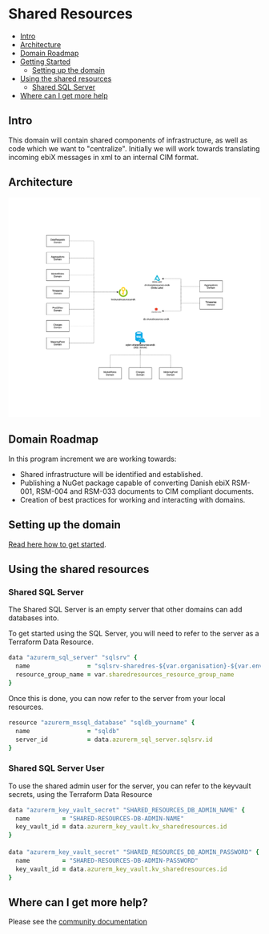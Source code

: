 # Shared Resources

- [Intro](#intro)
- [Architecture](#architecture)
- [Domain Roadmap](#domain-roadmap)
- [Getting Started](#getting-started)
    - [Setting up the domain](#setting-up-the-domain)
- [Using the shared resources](#using-the-shared-resources)
    - [Shared SQL Server](#shared-sql-server)
- [Where can I get more help](#where-can-i-get-more-help)

## Intro

This domain will contain shared components of infrastructure, as well as code which we want to "centralize".
Initially we will work towards translating incoming ebiX messages in xml to an internal CIM format.

## Architecture

![design](ARCHITECTURE.png)

## Domain Roadmap

In this program increment we are working towards:

- Shared infrastructure will be identified and established.
- Publishing a NuGet package capable of converting Danish ebiX RSM-001, RSM-004 and RSM-033 documents to CIM compliant documents.
- Creation of best practices for working and interacting with domains.

## Setting up the domain

[Read here how to get started](https://github.com/Energinet-DataHub/green-energy-hub/blob/main/docs/getting-started.md).

## Using the shared resources

### Shared SQL Server

The Shared SQL Server is an empty server that other domains can add databases into.

To get started using the SQL Server, you will need to refer to the server as a Terraform Data Resource.

```ruby
data "azurerm_sql_server" "sqlsrv" {
  name                = "sqlsrv-sharedres-${var.organisation}-${var.environment}"
  resource_group_name = var.sharedresources_resource_group_name
}
```

Once this is done, you can now refer to the server from your local resources.

```ruby
resource "azurerm_mssql_database" "sqldb_yourname" {
  name                = "sqldb"
  server_id           = data.azurerm_sql_server.sqlsrv.id
}
```

### Shared SQL Server User

To use the shared admin user for the server, you can refer to the keyvault secrets, using the Terraform Data Resource

```ruby
data "azurerm_key_vault_secret" "SHARED_RESOURCES_DB_ADMIN_NAME" {
  name         = "SHARED-RESOURCES-DB-ADMIN-NAME"
  key_vault_id = data.azurerm_key_vault.kv_sharedresources.id
}

data "azurerm_key_vault_secret" "SHARED_RESOURCES_DB_ADMIN_PASSWORD" {
  name         = "SHARED-RESOURCES-DB-ADMIN-PASSWORD"
  key_vault_id = data.azurerm_key_vault.kv_sharedresources.id
}
```

## Where can I get more help?

Please see the [community documentation](https://github.com/Energinet-DataHub/green-energy-hub/blob/main/COMMUNITY.md)
